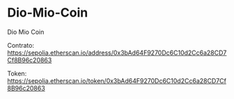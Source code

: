 # Dio-Mio-Coin
Dio Mio Coin

Contrato:
https://sepolia.etherscan.io/address/0x3bAd64F9270Dc6C10d2Cc6a28CD7Cf8B96c20863

Token:
https://sepolia.etherscan.io/token/0x3bAd64F9270Dc6C10d2Cc6a28CD7Cf8B96c20863
